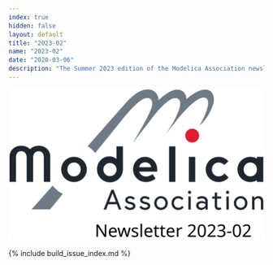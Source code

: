 ```yaml
---
index: true
hidden: false
layout: default
title: "2023-02"
name: "2023-02"
date: "2020-03-06"
description: "The Summer 2023 edition of the Modelica Association newsletter"
---
```


![Modelica newsletter 2023-02 logo](Modelica.svg)

{% include build_issue_index.md %}
